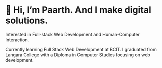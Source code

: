 # 👋 Hi, I’m Paarth. And I make digital solutions.

<p> Interested in Full-stack Web Development and Human-Computer Interaction. </p>
<p> Currently learning Full Stack Web Development at BCIT. I graduated from Langara College with a Diploma in Computer Studies focusing on web development.</p>

<!---
paarthd00/paarthd00 is a ✨ special ✨ repository because its `README.md` (this file) appears on your GitHub profile.
You can click the Preview link to take a look at your changes.
--->
